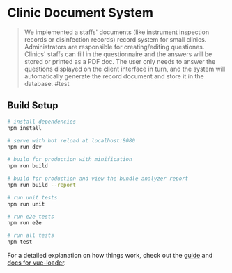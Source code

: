 # Clinic Document System

>We implemented a staffs' documents (like instrument inspection records or disinfection records) record system for small clinics.
Administrators are responsible for creating/editing questiones.
Clinics' staffs can fill in the questionnaire and the answers will be stored or printed as a PDF doc. The user only needs to answer the questions displayed on the client interface in turn, and the system will automatically generate the record document and store it in the database. 
#test
## Build Setup

``` bash
# install dependencies
npm install

# serve with hot reload at localhost:8080
npm run dev

# build for production with minification
npm run build

# build for production and view the bundle analyzer report
npm run build --report

# run unit tests
npm run unit

# run e2e tests
npm run e2e

# run all tests
npm test
```

For a detailed explanation on how things work, check out the [guide](http://vuejs-templates.github.io/webpack/) and [docs for vue-loader](http://vuejs.github.io/vue-loader).
